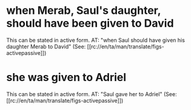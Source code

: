 # when Merab, Saul's daughter, should have been given to David

This can be stated in active form. AT: "when Saul should have given his daughter Merab to David" (See: [[rc://en/ta/man/translate/figs-activepassive]])

# she was given to Adriel

This can be stated in active form. AT: "Saul gave her to Adriel" (See: [[rc://en/ta/man/translate/figs-activepassive]])